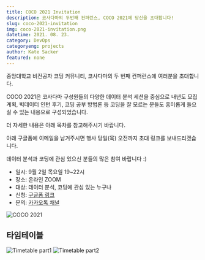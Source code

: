 ```yaml
---
title: COCO 2021 Invitation
description: 코사다마의 두번째 컨퍼런스, COCO 2021에 당신을 초대합니다!
slug: coco-2021-invitation
img: coco-2021-invitation.png
datetime: 2021. 08. 23.
category: DevOps
categoryeng: projects
author: Kate Sacker
featured: none
---
```


중앙대학교 비전공자 코딩 커뮤니티, 코사다마의 두 번째 컨퍼런스에 여러분을 초대합니다.

COCO 2021은 코사다마 구성원들의 다양한 데이터 분석 세션을 중심으로 내년도 모집 계획, 빅데이터 인턴 후기, 코딩 공부 방법론 등 코딩을 잘 모르는 분들도 흥미롭게 들으실 수 있는 내용으로 구성되었습니다.

더 자세한 내용은 아래 목차를 참고해주시기 바랍니다.

아래 구글폼에 이메일을 남겨주시면 행사 당일(목) 오전까지 초대 링크를 보내드리겠습니다.

데이터 분석과 코딩에 관심 있으신 분들의 많은 참여 바랍니다 :)


- 일시: 9월 2일 목요일 19~22시
- 장소: 온라인 ZOOM
- 대상: 데이터 분석, 코딩에 관심 있는 누구나
- 신청: [구글폼 링크](https://bit.ly/COCO2021?trk=public_post_share-update_update-text)
- 문의: [카카오톡 채널](http://pf.kakao.com/_MYkvK?trk=public_post_share-update_update-text)


![COCO 2021](/coco-2021-invitation/coco-2021-welcomeletter.png)

## 타임테이블

![Timetable part1](/coco-2021-invitation/coco-2021-part1.png)
![Timetable part2](/coco-2021-invitation/coco-2021-part2.png)